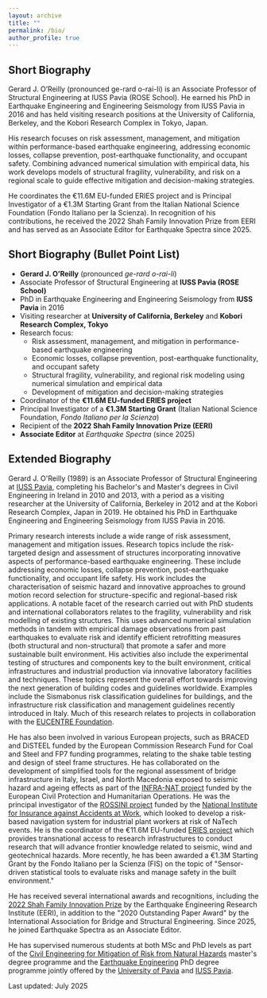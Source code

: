 ```yaml
---
layout: archive
title: ""
permalink: /bio/
author_profile: true
---
```


## Short Biography 
Gerard J. O’Reilly (pronounced ge-rard o-rai-li) is an Associate Professor of Structural Engineering at IUSS Pavia (ROSE School). He earned his PhD in Earthquake Engineering and Engineering Seismology from IUSS Pavia in 2016 and has held visiting research positions at the University of California, Berkeley, and the Kobori Research Complex in Tokyo, Japan.

His research focuses on risk assessment, management, and mitigation within performance-based earthquake engineering, addressing economic losses, collapse prevention, post-earthquake functionality, and occupant safety. Combining advanced numerical simulation with empirical data, his work develops models of structural fragility, vulnerability, and risk on a regional scale to guide effective mitigation and decision-making strategies.

He coordinates the €11.6M EU-funded ERIES project and is Principal Investigator of a €1.3M Starting Grant from the Italian National Science Foundation (Fondo Italiano per la Scienza). In recognition of his contributions, he received the 2022 Shah Family Innovation Prize from EERI and has served as an Associate Editor for Earthquake Spectra since 2025.

## Short Biography (Bullet Point List)
- **Gerard J. O’Reilly** (pronounced *ge-rard o-rai-li*)  
- Associate Professor of Structural Engineering at **IUSS Pavia (ROSE School)**  
- PhD in Earthquake Engineering and Engineering Seismology from **IUSS Pavia** in 2016
- Visiting researcher at **University of California, Berkeley** and **Kobori Research Complex, Tokyo**  
- Research focus:  
  - Risk assessment, management, and mitigation in performance-based earthquake engineering  
  - Economic losses, collapse prevention, post-earthquake functionality, and occupant safety  
  - Structural fragility, vulnerability, and regional risk modeling using numerical simulation and empirical data  
  - Development of mitigation and decision-making strategies  
- Coordinator of the **€11.6M EU-funded ERIES project**  
- Principal Investigator of a **€1.3M Starting Grant** (Italian National Science Foundation, *Fondo Italiano per la Scienza*)  
- Recipient of the **2022 Shah Family Innovation Prize (EERI)**  
- **Associate Editor** at *Earthquake Spectra* (since 2025)


## Extended Biography
Gerard J. O'Reilly (1989) is an Associate Professor of Structural Engineering at [IUSS Pavia](https://www.iusspavia.it/en), completing his Bachelor's and Master's degrees in Civil Engineering in Ireland in 2010 and 2013, with a period as a visiting researcher at the University of California, Berkeley in 2012 and at the Kobori Research Complex, Japan in 2019. He obtained his PhD in Earthquake Engineering and Engineering Seismology from IUSS Pavia in 2016.

Primary research interests include a wide range of risk assessment, management and mitigation issues. Research topics include the risk-targeted design and assessment of structures incorporating innovative aspects of performance-based earthquake engineering. These include addressing economic losses, collapse prevention, post-earthquake functionality, and occupant life safety. His work includes the characterisation of seismic hazard and innovative approaches to ground motion record selection for structure-specific and regional-based risk applications. A notable facet of the research carried out with PhD students and international collaborators relates to the fragility, vulnerability and risk modelling of existing structures. This uses advanced numerical simulation methods in tandem with empirical damage observations from past earthquakes to evaluate risk and identify efficient retrofitting measures (both structural and non-structural) that promote a safer and more sustainable built environment. His activities also include the experimental testing of structures and components key to the built environment, critical infrastructures and industrial production via innovative laboratory facilities and techniques. These topics represent the overall effort towards improving the next generation of building codes and guidelines worldwide. Examples include the Sismabonus risk classification guidelines for buildings, and the infrastructure risk classification and management guidelines recently introduced in Italy. Much of this research relates to projects in collaboration with the [EUCENTRE Foundation](https://www.eucentre.it/?lang).

He has also been involved in various European projects, such as BRACED and DiSTEEL funded by the European Commission Research Fund for Coal and Steel and FP7 funding programmes, relating to the shake table testing and design of steel frame structures. He has collaborated on the development of simplified tools for the regional assessment of bridge infrastructure in Italy, Israel, and North Macedonia exposed to seismic hazard and ageing effects as part of the [INFRA-NAT project](http://www.infra-nat.eu/) funded by the European Civil Protection and Humanitarian Operations. He was the principal investigator of the [ROSSINI project](http://progetto-rossini.it/) funded by the [National Institute for Insurance against Accidents at Work](https://www.inail.it), which looked to develop a risk-based navigation system for industrial plant workers at risk of NaTech events. He is the coordinator of the €11.6M EU-funded [ERIES project](https://eries.eu/) which provides transnational access to research infrastructures to conduct research that will advance frontier knowledge related to seismic, wind and geotechnical hazards. More recently, he has been awarded a €1.3M Starting Grant by the Fondo Italiano per la Scienza (FIS) on the topic of "Sensor-driven statistical tools to evaluate risks and manage safety in the built environment."

He has received several international awards and recognitions, including the [2022 Shah Family Innovation Prize](https://eeri.org/about-eeri/news/13895-2022-shah-family-innovation-prize-awarded-to-gerard-o-reilly) by the Earthquake Engineering Research Institute (EERI), in addition to the "2020 Outstanding Paper Award" by the International Association for Bridge and Structural Engineering. Since 2025, he joined Earthquake Spectra as an Associate Editor.

He has supervised numerous students at both MSc and PhD levels as part of the [Civil Engineering for Mitigation of Risk from Natural Hazards](http://civrisk.unipv.it/) master's degree programme and the [Earthquake Engineering](https://www.iusspavia.it/en/education/doctoral-programmes/earthquake-engineering) PhD degree programme jointly offered by the [University of Pavia](https://web.unipv.it/) and [IUSS Pavia](https://www.iusspavia.it/en).

Last updated: July 2025